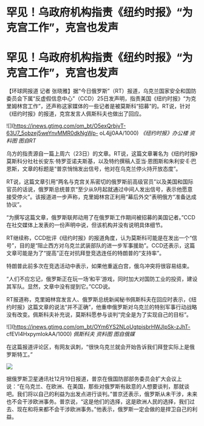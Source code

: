# 罕见！乌政府机构指责《纽约时报》“为克宫工作”，克宫也发声

# 罕见！乌政府机构指责《纽约时报》“为克宫工作”，克宫也发声

【环球网报道 记者
张晓雅】据“今日俄罗斯”（RT）报道，乌克兰国家安全和国防委员会下属“反虚假信息中心”（CCD）25日发声明，指责美国《纽约时报》“为克里姆林宫工作”，还声称这家媒体的一些记者是被莫斯科“招募”的。RT说，针对《纽约时报》的报道，克宫发言人佩斯科夫也做出了回应。

![](https://inews.gtimg.com/om_bt/O5exQrbjvT-63U7_5obzej5weYnvMMR0dkNgWp-
oL4jj0AA/1000) _《纽约时报》办公楼 资料图 图自RT_

乌方的指责源自一篇上周六（23日）的文章。RT说，这篇文章署名为《纽约时报》莫斯科分社社长安东·特罗亚诺夫斯基，以及特约撰稿人亚当·恩图斯和朱利安·E·巴恩斯，文章的标题是“普京悄悄发出信号，他对在乌克兰停火持开放态度”。

RT说，这篇文章引用“两名与克宫关系密切的俄罗斯前高级官员”以及美国和国际官员的话说，俄罗斯总统普京“至少从9月起就通过中间人发出信号，表示他愿意接受停火”。该报道进一步声称，克里姆林宫正利用“幕后外交”表明俄方“准备达成协议”。

“为撰写这篇文章，俄罗斯联邦动用了在俄罗斯工作期间被招募的美国记者。”CCD在社交媒体上发表的一份声明中说，但该机构并没有说明具体细节。

RT继续称，CCD批评《纽约时报》的报道角度，认为莫斯科可能是在发出一个“信号”，目的是“阻止西方对乌克兰武装部队的进一步军事援助”。CCD还表示，这篇文章可能是为了“提高”正在对抗拜登竞选连任的特朗普的“支持率”。

特朗普此前多次在竞选活动中表示，如果他重返白宫，俄乌冲突将很容易结束。

“人们不应忘记，俄罗斯正在玩一场‘和平’游戏，同时加大对国防工业的投资，建设其军队。显然，文章中没有提到它。”CCD说。

RT报道称，克里姆林宫发言人、俄罗斯总统新闻秘书佩斯科夫在回应时表示，《纽约时报》这篇文章的说法“并不正确”，他重申俄罗斯对乌克兰的特别军事行动战略没有改变。佩斯科夫补充说，莫斯科愿参与谈判“完全是为了实现自己的目标”。

![](https://inews.gtimg.com/om_bt/OYm6YS2NLoUgtpisbrHWJIpSk-zJhT-
cfEVI4HxpymIokAA/1000) _佩斯科夫 资料图 图自俄媒_

在这篇报道评论区，有网友讽刺，“很快乌克兰就会开始告诉我们拜登实际上是俄罗斯特工。”

![](https://inews.gtimg.com/om_bt/O5Mq29vDLDPyKH9DLW4TKntZ10UmES4QdV1_AH6BJ7cx0AA/1000)

据俄罗斯卫星通讯社12月19日报道，普京在俄国防部部务委员会扩大会议上说：“在乌克兰、在欧洲、在美国，那些对俄罗斯有敌意的人想要谈判，那就谈吧。我们将以自己的利益为出发点进行谈判。”普京还表示，俄罗斯从未干涉，未来也不会干涉欧洲事务。普京说，“这是他们的选择，这是欧洲人民的选择，我们过去、现在和将来都不会干涉欧洲事务。”他表示，俄罗斯一定会做的是捍卫自己的利益。

